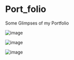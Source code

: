 # Port_folio


Some Glimpses of my Portfolio

![image](https://github.com/user-attachments/assets/de9d2ed1-a87a-46b6-b66d-1cc051afe609)

![image](https://github.com/user-attachments/assets/bf7b2eb7-47df-428f-87b1-8c5aaace0a9a)

![image](https://github.com/user-attachments/assets/4a273280-b249-4f8e-bd4a-750121ef5406)

